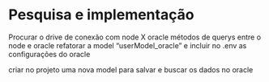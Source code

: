 # Pesquisa e implementação
Procurar o drive de conexão com node X oracle
métodos de querys entre o node e oracle
refatorar a model “userModel_oracle”
e incluir no .env as configurações do oracle

criar no projeto uma nova model para salvar e buscar os dados no oracle

